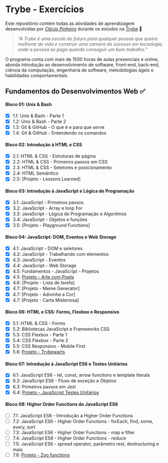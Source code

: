 # Trybe - Exercícios

Este repositório contém todas as atividades de aprendizagem desenvolvidas por _[Clécio Pinheiro](https://www.linkedin.com/in/cleciosantosdev/)_ durante os estudos na [Trybe](https://www.betrybe.com/) :rocket:

>_“A Trybe é uma escola do futuro para qualquer pessoa que queira melhorar de vida e construir uma carreira de sucesso em tecnologia, onde a pessoa só paga quando conseguir um bom trabalho.”_

O programa conta com mais de 1500 horas de aulas presenciais e online, aborda introdução ao desenvolvimento de software, front-end, back-end, ciência da computação, engenharia de software, metodologias ágeis e habilidades comportamentais.



## Fundamentos do Desenvolvimentos Web :white_check_mark:


#### Bloco 01: Unix & Bash

- [x] 1.1: Unix & Bash - Parte 1
- [x] 1.2: Unix & Bash - Parte 2
- [x] 1.3: Git & GitHub - O que é e para que serve
- [x] 1.4: Git & GitHub - Entendendo os comandos

#### Bloco 02: Introdução à HTML e CSS

- [x] 2.1: HTML & CSS - Estruturas de página
- [x] 2.2: HTML & CSS - Primeiros passos em CSS
- [x] 2.3: HTML & CSS - Seletores e posicionamento
- [x] 2.4: HTML Semântico
- [x] 2.5: [Projeto - Lessons Learned]

#### Bloco 03: Introdução à JavaScript e Lógica de Programação

- [x] 3.1: JavaScript - Primeiros passos
- [x] 3.2: JavaScript - Array e loop For
- [x] 3.3: JavaScript - Lógica de Programação e Algoritmos
- [x] 3.4: JavaScript - Objetos e funções
- [x] 3.5: [Projeto - Playground Functions]

#### Bloco 04: JavaScript: DOM, Eventos e Web Storage

- [x] 4.1: JavaScript - DOM e seletores
- [x] 4.2: JavaScript - Trabalhando com elementos
- [x] 4.3: JavaScript - Eventos
- [x] 4.4: JavaScript - Web Storage
- [x] 4.5: Fundamentos - JavaScript - Projetos
- [x] 4.5: [Projeto - Arte com Pixels]()
- [x] 4.6: [Projeto - Lista de tarefa]
- [x] 4.7: [Projeto - Meme Generator]
- [x] 4.7: [Projeto - Adivinhe a Cor]
- [x] 4.7: [Projeto - Carta Misteriosa]

#### Bloco 06: HTML e CSS: Forms, Flexbox e Responsivo

- [x] 5.1: HTML & CSS - Forms
- [x] 5.2: Bibliotecas JavaScript e Frameworks CSS
- [x] 5.3: CSS Flexbox - Parte 1
- [x] 5.4: CSS Flexbox - Parte 2
- [x] 5.5: CSS Responsivo - Mobile First
- [x] 5.6: [Projeto - Trybewarts]()

#### Bloco 07: Introdução à JavaScript ES6 e Testes Unitários

- [x] 6.1: JavaScript ES6 - let, const, arrow functions e template literals
- [x] 6.2: JavaScript ES6 - Fluxo de exceção e Objetos
- [x] 6.3: Primeiros passos em Jest
- [x] 6.4: [Projeto - JavaScript Testes Unitários]()

#### Bloco 08: Higher Order Functions do JavaScript ES6

- [ ] 7.1: JavaScript ES6 - Introdução a Higher Order Functions
- [ ] 7.2: JavaScript ES6 - Higher Order Functions - forEach, find, some, every, sort
- [ ] 7.3: JavaScript ES6 - Higher Order Functions - map e filter
- [ ] 7.4: JavaScript ES6 - Higher Order Functions - reduce
- [ ] 7.5: JavaScript ES6 - spread operator, parâmetro rest, destructuring e mais
- [ ] 7.6: [Projeto - Zoo functions]()